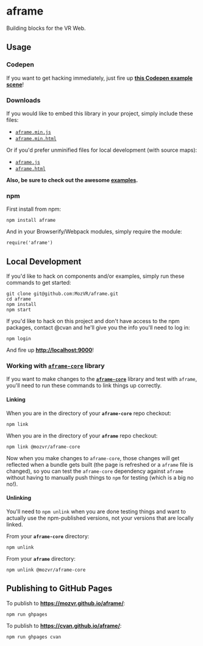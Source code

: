# aframe

Building blocks for the VR Web.


## Usage

### Codepen

If you want to get hacking immediately, just fire up [__this Codepen example scene__](http://codepen.io/team/mozvr/pen/6e013bf4b446e85d8f268e937ee09143?editors=100)!

### Downloads

If you would like to embed this library in your project, simply include these files:

* [`aframe.min.js`](https://mozvr.github.io/aframe/dist/aframe.min.js)
* [`aframe.min.html`](https://mozvr.github.io/aframe/dist/aframe.min.html)

Or if you'd prefer unminified files for local development (with source maps):

* [`aframe.js`](https://mozvr.github.io/aframe/dist/aframe.js)
* [`aframe.html`](https://mozvr.github.io/aframe/dist/aframe.html)

__Also, be sure to check out the awesome [examples](https://mozvr.github.io/aframe/examples/).__

### npm

First install from npm:

    npm install aframe

And in your Browserify/Webpack modules, simply require the module:

    require('aframe')


## Local Development

If you'd like to hack on components and/or examples, simply run these commands to get started:

    git clone git@github.com:MozVR/aframe.git
    cd aframe
    npm install
    npm start

If you'd like to hack on this project and don't have access to the npm packages, contact @cvan and he'll give you the info you'll need to log in:

    npm login

And fire up __[http://localhost:9000](http://localhost:9000)__!


### Working with [`aframe-core`](https://github.com/MozVR/aframe-core/) library

If you want to make changes to the [__`aframe-core`__](https://github.com/MozVR/aframe-core/) library and test with `aframe`, you'll need to run these commands to link things up correctly.

#### Linking

When you are in the directory of your __`aframe-core`__ repo checkout:

    npm link

When you are in the directory of your __`aframe`__ repo checkout:

    npm link @mozvr/aframe-core

Now when you make changes to `aframe-core`, those changes will get reflected when a bundle gets built (the page is refreshed or a `aframe` file is changed), so you can test the `aframe-core` dependency against `aframe` without having to manually push things to `npm` for testing (which is a big no no!).

#### Unlinking

You'll need to `npm unlink` when you are done testing things and want to actually use the npm-published versions, not your versions that are locally linked.

From your __`aframe-core`__ directory:

    npm unlink

From your __`aframe`__ directory:

    npm unlink @mozvr/aframe-core


## Publishing to GitHub Pages

To publish to __https://mozvr.github.io/aframe/__:

    npm run ghpages

To publish to __https://cvan.github.io/aframe/__:

    npm run ghpages cvan
